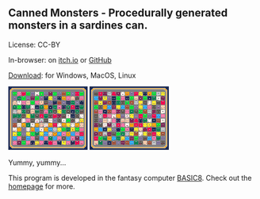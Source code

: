 ## Canned Monsters - Procedurally generated monsters in a sardines can.

License: CC-BY

In-browser: on [itch.io](https://tonywang.itch.io/can) or [GitHub](https://paladin-t.github.io/can/html)

[Download](https://tonywang.itch.io/can): for Windows, MacOS, Linux

![Screenshot](imgs/can.png "Canned Monsters")
![Preview](imgs/can.gif "Canned Monsters")

Yummy, yummy...

This program is developed in the fantasy computer [BASIC8](https://store.steampowered.com/app/767240/). Check out the [homepage](https://paladin-t.github.io/b8/) for more.
